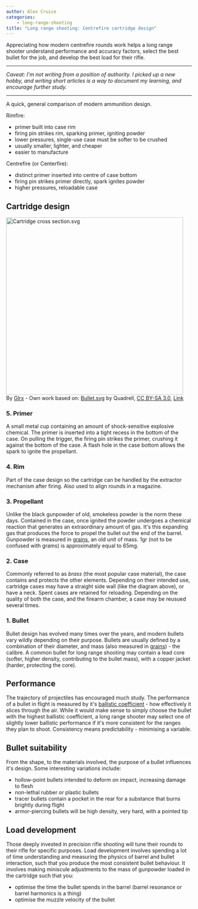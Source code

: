 ```yaml
---
author: Alex Cruice
categories:
    - long-range-shooting
title: "Long range shooting: Centrefire cartridge design"
---
```


Appreciating how modern centrefire rounds work helps a long range shooter understand performance and accuracy factors, select the best bullet for the job, and develop the best load for their rifle.

---

_Caveat: I'm not writing from a position of authority. I picked up a new hobby, and writing short articles is a way to document my learning, and encourage further study._

---

A quick, general comparison of modern ammunition design.

Rimfire:
- primer built into case rim
- firing pin strikes rim, sparking primer, igniting powder
- lower pressures, single-use case must be softer to be crushed
- usually smaller, lighter, and cheaper
- easier to manufacture

Centrefire (or Centerfire):
- distinct primer inserted into centre of case bottom
- firing pin strikes primer directly, spark ignites powder
- higher pressures, reloadable case

## Cartridge design

<p>
    <a href="https://commons.wikimedia.org/wiki/File:Cartridge_cross_section.svg#/media/File:Cartridge_cross_section.svg">
        <img src="https://upload.wikimedia.org/wikipedia/commons/8/81/Cartridge_cross_section.svg" alt="Cartridge cross section.svg" width="480" height="480">
    </a><br>
    By <a href="https://commons.wikimedia.org/wiki/User:Glrx" title="User:Glrx">Glrx</a> - Own work based on: <a href="https://commons.wikimedia.org/wiki/File:Bullet.svg" title="File:Bullet.svg">Bullet.svg</a> by Quadrell, <a href="https://creativecommons.org/licenses/by-sa/3.0" title="Creative Commons Attribution-Share Alike 3.0">CC BY-SA 3.0</a>, <a href="https://commons.wikimedia.org/w/index.php?curid=104874918">Link</a>
</p>

### 5. Primer

A small metal cup containing an amount of shock-sensitive explosive chemical. The primer is inserted into a tight recess in the bottom of the case. On pulling the trigger, the firing pin strikes the primer, crushing it against the bottom of the case. A flash hole in the case bottom allows the spark to ignite the propellant.

### 4. Rim

Part of the case design so the cartridge can be handled by the extractor mechanism after firing. Also used to align rounds in a magazine.

### 3. Propellant

Unlike the black gunpowder of old, smokeless powder is the norm these days. Contained in the case, once ignited the powder undergoes a chemical reaction that generates an extraordinary amount of gas. It's this expanding gas that produces the force to propel the bullet out the end of the barrel. Gunpowder is measured in [grains](https://en.wikipedia.org/wiki/Grain_(unit)), an old unit of mass. 1gr (not to be confused with grams) is approximately equal to 65mg.

### 2. Case

Commonly referred to as _brass_ (the most popular case material), the case contains and protects the other elements. Depending on their intended use, cartridge cases may have a straight side wall (like the diagram above), or have a neck. Spent cases are retained for reloading. Depending on the quality of both the case, and the firearm chamber, a case may be reusued several times.

### 1. Bullet

Bullet design has evolved many times over the years, and modern bullets vary wildly depending on their purpose. Bullets are usually defined by a combination of their diameter, and mass (also measured in [grains](https://en.wikipedia.org/wiki/Grain_(unit))) - the calibre. A common bullet for long range shooting may contain a lead core (softer, higher density, contributing to the bullet mass), with a copper jacket (harder, protecting the core).

## Performance

The trajectory of projectiles has encouraged much study. The performance of a bullet in flight is measured by it's [ballistic coefficient](https://en.wikipedia.org/wiki/Ballistic_coefficient) - how effectively it slices through the air. While it would make sense to simply choose the bullet with the highest ballistic coefficient, a long range shooter may select one of slightly lower ballistic performance if it's more consistent for the ranges they plan to shoot. Consistency means predictability - minimising a variable.

## Bullet suitability

From the shape, to the materials involved, the purpose of a bullet influences it's design. Some interesting variations include:
- hollow-point bullets intended to deform on impact, increasing damage to flesh
- non-lethal rubber or plastic bullets
- tracer bullets contain a pocket in the rear for a substance that burns brightly during flight
- armor-piercing bullets will be high density, very hard, with a pointed tip

## Load development

Those deeply invested in precision rifle shooting will tune their rounds to their rifle for specific purposes. Load development involves spending a lot of time understanding and measuring the physics of barrel and bullet interaction, such that you produce the most consistent bullet behaviour. It involves making miniscule adjustments to the mass of gunpowder loaded in the cartridge such that you:
- optimise the time the bullet spends in the barrel (barrel resonance or barrel harmonics is a thing)
- optimise the muzzle velocity of the bullet
